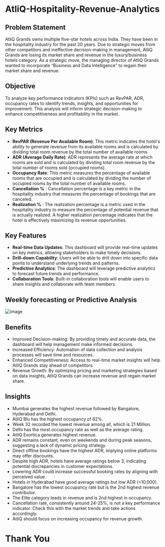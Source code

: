 # AtliQ-Hospitality-Revenue-Analytics
## Problem Statement
AtliQ Grands owns multiple five-star hotels across India. They have been in the hospitality industry for the past 20 years. Due to strategic moves from other competitors and ineffective decision-making in management, AtliQ Grands are losing its market share and revenue in the luxury/business hotels category. As a strategic move, the managing director of AtliQ Grands wanted to incorporate “Business and Data Intelligence” to regain their market share and revenue.
## Objective
To analyze key performance indicators (KPIs) such as RevPAR, ADR, occupancy rates to identify trends, insights, and opportunities for improvement. This analysis will inform strategic decision-making to enhance competitiveness and profitability in the market.
## Key Metrics
* __RevPAR (Revenue Per Available Room)__: This metric indicates the hotel's ability to generate revenue from its available rooms and is calculated by dividing total room revenue by the total number of available rooms.
* __ADR (Average Daily Rate)__: ADR represents the average rate at which rooms are sold and is calculated by dividing total room revenue by the total number of rooms sold (occupied rooms).
* __Occupancy Rate__: This metric measures the percentage of available rooms that are occupied and is calculated by dividing the number of occupied rooms by the total number of available rooms.
* __Cancellation %__ : Cancellation percentage is a key metric in the hospitality industry that measures the percentage of bookings that are canceled. 
* __Realization %__ : The realization percentage is a metric used in the hospitality industry to measure the percentage of potential revenue that is actually realized. A higher realization percentage indicates that the hotel is effectively maximizing its revenue opportunities.
## Key Features
* __Real-time Data Updates__: This dashboard will provide real-time updates on key metrics, allowing stakeholders to make timely decisions.
* __Drill-down Capability__: Users will be able to drill down into specific data points to understand underlying trends and patterns.
* __Predictive Analytics__: The dashboard will leverage predictive analytics to forecast future trends and performance.
* __Collaboration Tools__: Built-in collaboration tools will enable users to share insights and collaborate with team members.
## Weekly forecasting or Predictive Analysis
![image](https://github.com/Ishant2002/AtliQ-Hospitality-Revenue-Analytics/assets/93085670/f7c85630-8c83-4cb1-99fe-f1db44e77ad8)

## Benefits
* Improved Decision-making: By providing timely and accurate data, the dashboard will help management make informed decisions.
* Increased Efficiency: Automation of data collection and analysis processes will save time and resources.
* Enhanced Competitiveness: Access to real-time market insights will help AtliQ Grands stay ahead of competitors.
* Revenue Growth: By optimizing pricing and marketing strategies based on data insights, AtliQ Grands can increase revenue and regain market share.
## Insights
* Mumbai generates the highest revenue followed by Bangalore, Hyderabad and Delhi.
* AtliQ Blu has the highest occupancy of 62%.
* Week 32 recorded the lowest revenue among all, which is 21 Million.
* Delhi has the most occupancy rate as well as the average rating.
* AtliQ Exortica generates highest revenue.
* ADR remains constant, even on weekends and during peak seasons, suggesting a lack of dynamic pricing strategy.
* Direct offline bookings have the highest ADR, implying online platforms may offer discounts.
* Despite high ADR, hotels have average ratings below 3, indicating potential discrepancies in customer expectations.
* Lowering ADR could increase successful booking rates by aligning with perceived value.
* Hotels in Hyderabad have good average ratings but low ADR (<10,000).
* Bangalore has the lowest occupancy rate but is the 2nd highest revenue contributor.
* The Elite category leads in revenue and is 2nd highest in occupancy.
* Cancellation rate, consistently around 24-25%, is not a key performance indicator. Check this with the market trends and take actions accordingly.
* AtliQ should focus on increasing occupancy for revenue growth.
# Thank You

